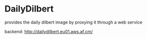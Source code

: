 DailyDilbert
============

provides the daily dilbert image by proxying it through a web service

backend: http://dailydilbert.eu01.aws.af.cm/